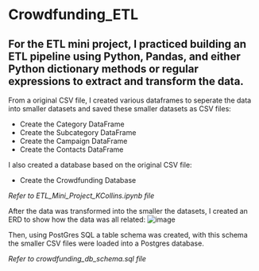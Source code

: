 # Crowdfunding_ETL

## For the ETL mini project, I practiced building an ETL pipeline using Python, Pandas, and either Python dictionary methods or regular expressions to extract and transform the data. 

From a original CSV file, I created various dataframes to seperate the data into smaller datasets and saved these smaller datasets as CSV files:
- Create the Category DataFrame
- Create the Subcategory DataFrame
- Create the Campaign DataFrame
- Create the Contacts DataFrame

I also created a database based on the original CSV file:
- Create the Crowdfunding Database

*Refer to ETL_Mini_Project_KCollins.ipynb file*

After the data was transformed into the smaller the datasets, I created an ERD to show how the data was all related:
![image](https://user-images.githubusercontent.com/116396662/235331061-fa58c58a-73ed-4d72-a7e5-610845e14a60.png)

Then, using PostGres SQL a table schema was created, with this schema the smaller CSV files were loaded into a Postgres database.

*Refer to crowdfunding_db_schema.sql file*
